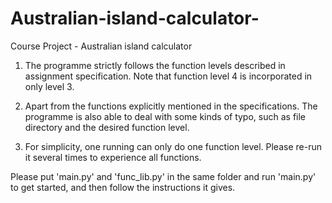 # Australian-island-calculator-
Course Project - Australian island calculator 

1. The programme strictly follows the function levels described in assignment specification. Note that function level 4 is incorporated in only level 3.

2. Apart from the functions explicitly mentioned in the specifications. The programme is also able to deal with some kinds of typo, such as file directory and the desired function level.

3. For simplicity, one running can only do one function level. Please re-run it several times to experience all functions.

Please put 'main.py' and 'func_lib.py' in the same folder and run 'main.py' to get started, and then follow the instructions it gives.
